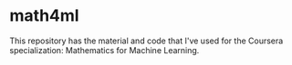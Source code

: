 # math4ml
This repository has the material and code that I've used for the Coursera specialization: Mathematics for Machine Learning.
